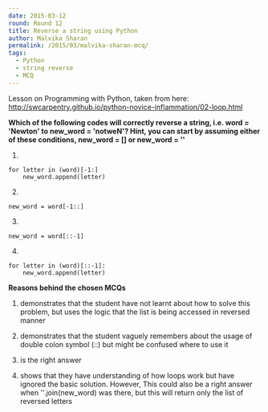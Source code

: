 ```yaml
---
date: 2015-03-12
round: Round 12
title: Reverse a string using Python
author: Malvika Sharan
permalink: /2015/03/malvika-sharan-mcq/
tags:
  - Python
  - string reverse
  - MCQ
---
```

Lesson on Programming with Python, taken from here: http://swcarpentry.github.io/python-novice-inflammation/02-loop.html

**Which of the following codes will correctly reverse a string, i.e. word = 'Newton' to new_word = 'notweN'? Hint, you can start by assuming either of these conditions,
new_word = [] or new_word = ''**

1.

    for letter in (word)[-1:]
        new_word.append(letter)

2.

    new_word = word[-1::]

3.

    new_word = word[::-1]

4.

    for letter in (word)[::-1]:
        new_word.append(letter)

**Reasons behind the chosen MCQs**

1.  demonstrates that the student have not learnt about how to solve this problem, but uses the logic that the list is being accessed in reversed manner

2.  demonstrates that the student vaguely remembers about the usage of double colon symbol (::) but might be confused where to use it

3.  is the right answer  

4.  shows that they have understanding of how loops work but have ignored the basic solution. However, This could also be a right answer when ''.join(new_word) was there, but this will return only the list of reversed letters
